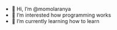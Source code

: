 - 👋 Hi, I’m @momolaranya
- 👀 I’m interested how programming works
- 🌱 I’m currently learning how to learn

<!---
momolaranya/momolaranya is a ✨ special ✨ repository because its `README.md` (this file) appears on your GitHub profile.
You can click the Preview link to take a look at your changes.
--->

